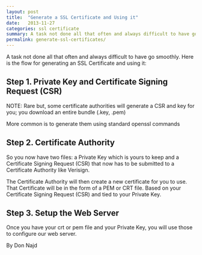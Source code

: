 ```yaml
---
layout: post
title:  "Generate a SSL Certificate and Using it"
date:   2013-11-27
categories: ssl certificate
summary: A task not done all that often and always difficult to have go smoothly. Here is the flow for generating an SSL Certificate and using it
permalink: generate-ssl-certificates/
---
```

A task not done all that often and always difficult to have go smoothly. Here is the flow for generating an SSL Certificate and using it:

## Step 1. Private Key and Certificate Signing Request (CSR)

NOTE: Rare but, some certificate authorities will generate a CSR and key for you; you download an entire bundle (.key, .pem)

More common is to generate them using standard openssl commands

## Step 2. Certificate Authority

So you now have two files:
a Private Key which is yours to keep and a
Certificate Signing Request (CSR) that now has to be submitted to a Certificate Authority like Verisign.

The Certificate Authority will then create a new certificate for you to use. That Certificate will be in the form of a PEM or CRT file. Based on your Certificate Signing Request (CSR) and tied to your Private Key.

## Step 3. Setup the Web Server

Once you have your crt or pem file and your Private Key, you will use those to configure our web server.

By Don Najd